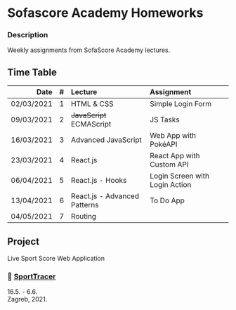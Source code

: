 # Sofascore Academy Homeworks

### Description

Weekly assignments from SofaScore Academy lectures.

## Time Table

|       Date | #   | Lecture                      | Assignment                     |
| ---------: | :-- | :--------------------------- | :----------------------------- |
| 02/03/2021 | 1   | HTML & CSS                   | Simple Login Form              |
| 09/03/2021 | 2   | ~~JavaScript~~ ECMAScript    | JS Tasks                       |
| 16/03/2021 | 3   | Advanced JavaScript          | Web App with PokéAPI           |
| 23/03/2021 | 4   | React.js                     | React App with Custom API      |
| 06/04/2021 | 5   | React.js - Hooks             | Login Screen with Login Action |
| 13/04/2021 | 6   | React.js - Advanced Patterns | To Do App                      |
| 04/05/2021 | 7   | Routing                      |                                |

## Project

Live Sport Score Web Application

### :link: <a href="https://github.com/ftodoric/sport-tracer">SportTracer</a>

16.5. - 6.6.  
Zagreb, 2021.
